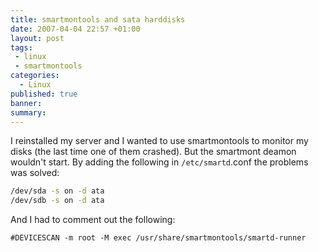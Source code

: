 ```yaml
---
title: smartmontools and sata harddisks
date: 2007-04-04 22:57 +01:00
layout: post
tags:
 - linux
 - smartmontools
categories:
  - Linux
published: true
banner: 
summary:
---
```

I reinstalled my server and I wanted to use smartmontools to monitor my disks (the last time one of them crashed). But the smartmont deamon wouldn't start. By adding the following in `/etc/smartd`.conf the problems was solved:

``` bash
/dev/sda -s on -d ata
/dev/sdb -s on -d ata 
```

And I had to comment out the following:

```
#DEVICESCAN -m root -M exec /usr/share/smartmontools/smartd-runner 
```